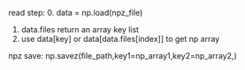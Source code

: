 read step:
0. data = np.load(npz_file)
1. data.files return an array key list
2. use data[key] or data[data.files[index]] to get np array

npz save:
np.savez(file_path,key1=np_array1,key2=np_array2,)